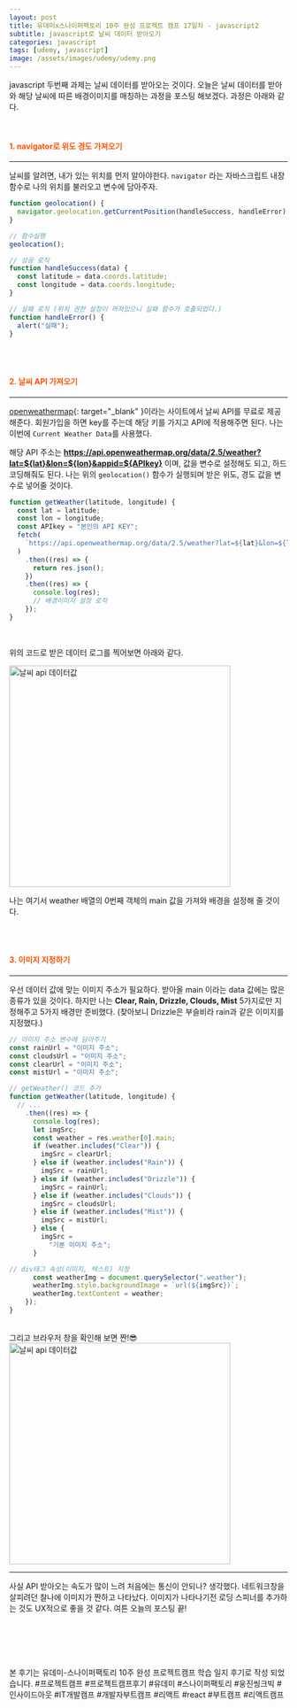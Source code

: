 ```yaml
---
layout: post
title: 유데미x스나이퍼팩토리 10주 완성 프로젝트 캠프 17일차 - javascript2
subtitle: javascript로 날씨 데이터 받아오기
categories: javascript
tags: [udemy, javascript]
image: /assets/images/udemy/udemy.png
---
```


javascript 두번째 과제는 날씨 데이터를 받아오는 것이다. 오늘은 날씨 데이터를 받아와 해당 날씨에 따른 배경이미지를 매칭하는 과정을 포스팅 해보겠다. 과정은 아래와 같다.

<br />

<h4 style="color: #ff5100;;">1. navigator로 위도 경도 가져오기</h4>

---

날씨를 알려면, 내가 있는 위치를 먼저 알아야한다. `navigator` 라는 자바스크립트 내장함수로 나의 위치를 불러오고 변수에 담아주자.

```javascript
function geolocation() {
  navigator.geolocation.getCurrentPosition(handleSuccess, handleError);
}

// 함수실행
geolocation();

// 성공 로직
function handleSuccess(data) {
  const latitude = data.coords.latitude;
  const longitude = data.coords.longitude;
}

// 실패 로직 (위치 권한 설정이 꺼져있으니 실패 함수가 호출되었다.)
function handleError() {
  alert("실패");
}
```

<br /><br />

<h4 style="color: #ff5100;;">2. 날씨 API 가져오기</h4>

---

[openweathermap](https://openweathermap.org/){: target="\_blank" }이라는 사이트에서 날씨 API를 무료로 제공해준다. 회원가입을 하면 key를 주는데 해당 키를 가지고 API에 적용해주면 된다. 나는 이번에 `Current Weather Data`를 사용했다.

해당 API 주소는 **https://api.openweathermap.org/data/2.5/weather?lat=${lat}&lon=${lon}&appid=${APIkey}** 이며, 값을 변수로 설정해도 되고, 하드코딩해줘도 된다. 나는 위의 `geolocation()` 함수가 실행되며 받은 위도, 경도 값을 변수로 넣어줄 것이다.

```javascript
function getWeather(latitude, longitude) {
  const lat = latitude;
  const lon = longitude;
  const APIkey = "본인의 API KEY";
  fetch(
    `https://api.openweathermap.org/data/2.5/weather?lat=${lat}&lon=${lon}&appid=${APIkey}`
  )
    .then((res) => {
      return res.json();
    })
    .then((res) => {
      console.log(res);
      // 배경이미지 설정 로직
    });
}
```

<br />

위의 코드로 받은 데이터 로그를 찍어보면 아래와 같다.

<img width="400" alt="날씨 api 데이터값" src="https://github.com/ju-ju2/precamp_class/assets/71650663/ded7b3bd-3419-4a52-8b88-8b72eaaa807e">

나는 여기서 weather 배열의 0번째 객체의 main 값을 가져와 배경을 설정해 줄 것이다.

<br /><br />

<h4 style="color: #ff5100;;">3. 이미지 지정하기</h4>

---

우선 데이터 값에 맞는 이미지 주소가 필요하다. 받아올 main 이라는 data 값에는 많은 종류가 있을 것이다. 하지만 나는 **Clear, Rain, Drizzle, Clouds, Mist** 5가지로만 지정해주고 5가지 배경만 준비했다. (찾아보니 Drizzle은 부슬비라 rain과 같은 이미지를 지정했다.)

```javascript
// 이미지 주소 변수에 담아주기
const rainUrl = "이미지 주소";
const cloudsUrl = "이미지 주소";
const clearUrl = "이미지 주소";
const mistUrl = "이미지 주소";

// getWeather() 코드 추가
function getWeather(latitude, longitude) {
  // ...
    .then((res) => {
      console.log(res);
      let imgSrc;
      const weather = res.weather[0].main;
      if (weather.includes("Clear")) {
        imgSrc = clearUrl;
      } else if (weather.includes("Rain")) {
        imgSrc = rainUrl;
      } else if (weather.includes("Drizzle")) {
        imgSrc = rainUrl;
      } else if (weather.includes("Clouds")) {
        imgSrc = cloudsUrl;
      } else if (weather.includes("Mist")) {
        imgSrc = mistUrl;
      } else {
        imgSrc =
          "기본 이미지 주소";
      }

// div태그 속성(이미지, 텍스트) 지정
      const weatherImg = document.querySelector(".weather");
      weatherImg.style.backgroundImage = `url(${imgSrc})`;
      weatherImg.textContent = weather;
    });
}
```

<br />
그리고 브라우저 창을 확인해 보면 짠!😎

<img width="400" alt="날씨 api 데이터값" src="https://github.com/ju-ju2/precamp_class/assets/71650663/1adbf007-4bfe-45ea-a526-f631dbeea242">

<br />

---

사실 API 받아오는 속도가 많이 느려 처음에는 통신이 안되나? 생각했다. 네트워크창을 살피려던 찰나에 이미지가 짠하고 나타났다. 이미지가 나타나기전 로딩 스피너를 추가하는 것도 UX적으로 좋을 것 같다. 여튼 오늘의 포스팅 끝!

<br /><br /><br /><br />

본 후기는 유데미-스나이퍼팩토리 10주 완성 프로젝트캠프 학습 일지 후기로 작성 되었습니다. #프로젝트캠프 #프로젝트캠프후기 #유데미 #스나이퍼팩토리 #웅진씽크빅 #인사이드아웃 #IT개발캠프 #개발자부트캠프 #리액트 #react #부트캠프 #리액트캠프
